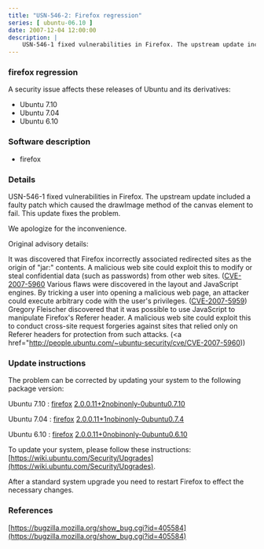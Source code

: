 ```yaml
---
title: "USN-546-2: Firefox regression"
series: [ ubuntu-06.10 ]
date: 2007-12-04 12:00:00
description: |
    USN-546-1 fixed vulnerabilities in Firefox. The upstream update included a faulty patch which caused the drawImage method of the canvas element to fail.  This update fixes the problem.
--- 
```

 
### firefox regression

A security issue affects these releases of Ubuntu and its derivatives:

* Ubuntu 7.10
* Ubuntu 7.04
* Ubuntu 6.10

### Software description

* firefox 

### Details

USN-546-1 fixed vulnerabilities in Firefox. The upstream update included a faulty patch which caused the drawImage method of the canvas element to fail. This update fixes the problem.

We apologize for the inconvenience.

Original advisory details:

 It was discovered that Firefox incorrectly associated redirected sites as the origin of &quot;jar:&quot; contents. A malicious web site could exploit this to modify or steal confidential data (such as passwords) from other web sites. ([CVE-2007-5960](http://people.ubuntu.com/~ubuntu-security/cve/CVE-2007-5947">CVE-2007-5947</a>) Various flaws were discovered in the layout and JavaScript engines. By tricking a user into opening a malicious web page, an attacker could execute arbitrary code with the user&#39;s privileges. (<a href="http://people.ubuntu.com/~ubuntu-security/cve/CVE-2007-5959">CVE-2007-5959</a>) Gregory Fleischer discovered that it was possible to use JavaScript to manipulate Firefox&#39;s Referer header. A malicious web site could exploit this to conduct cross-site request forgeries against sites that relied only on Referer headers for protection from such attacks. (<a href="http://people.ubuntu.com/~ubuntu-security/cve/CVE-2007-5960)) 

### Update instructions

The problem can be corrected by updating your system to the following package version:

Ubuntu 7.10
 : [firefox](https://launchpad.net/ubuntu/+source/firefox) <span> [2.0.0.11+2nobinonly-0ubuntu0.7.10](https://launchpad.net/ubuntu/+source/firefox/2.0.0.11+2nobinonly-0ubuntu0.7.10) </span> 

Ubuntu 7.04
 : [firefox](https://launchpad.net/ubuntu/+source/firefox) <span> [2.0.0.11+1nobinonly-0ubuntu0.7.4](https://launchpad.net/ubuntu/+source/firefox/2.0.0.11+1nobinonly-0ubuntu0.7.4) </span> 

Ubuntu 6.10
 : [firefox](https://launchpad.net/ubuntu/+source/firefox) <span> [2.0.0.11+0nobinonly-0ubuntu0.6.10](https://launchpad.net/ubuntu/+source/firefox/2.0.0.11+0nobinonly-0ubuntu0.6.10) </span> 

To update your system, please follow these instructions: [https://wiki.ubuntu.com/Security/Upgrades](https://wiki.ubuntu.com/Security/Upgrades).

After a standard system upgrade you need to restart Firefox to effect the necessary changes. 

### References

 [https://bugzilla.mozilla.org/show_bug.cgi?id=405584](https://bugzilla.mozilla.org/show_bug.cgi?id=405584)
 
